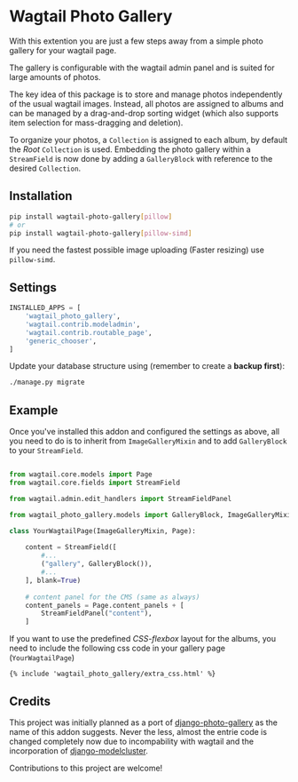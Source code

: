 # Wagtail Photo Gallery

With this extention you are just a few steps away from a simple photo gallery for your wagtail page.

The gallery is configurable with the wagtail admin panel and is suited for large amounts of photos.

The key idea of this package is to store and manage photos independently of the usual wagtail images.
Instead, all photos are assigned to albums and can be managed by a drag-and-drop sorting widget (which also supports item selection for mass-dragging and deletion).

To organize your photos, a `Collection` is assigned to each album, by default the _Root_ `Collection` is used.
Embedding the photo gallery within a `StreamField` is now done by adding a `GalleryBlock` with reference to the desired `Collection`.

## Installation

```sh
pip install wagtail-photo-gallery[pillow]
# or
pip install wagtail-photo-gallery[pillow-simd]
```

If you need the fastest possible image uploading (Faster resizing) use `pillow-simd`.

## Settings

```py
INSTALLED_APPS = [
    'wagtail_photo_gallery',
    'wagtail.contrib.modeladmin',
    'wagtail.contrib.routable_page',
    'generic_chooser',
]
```

Update your database structure using (remember to create a **backup first**):

```sh
./manage.py migrate
```

## Example

Once you've installed this addon and configured the settings as above,
all you need to do is to inherit from `ImageGalleryMixin` and to add `GalleryBlock` to your `StreamField`.

```py

from wagtail.core.models import Page
from wagtail.core.fields import StreamField

from wagtail.admin.edit_handlers import StreamFieldPanel

from wagtail_photo_gallery.models import GalleryBlock, ImageGalleryMixin

class YourWagtailPage(ImageGalleryMixin, Page):
    
    content = StreamField([
        #...
        ("gallery", GalleryBlock()),
        #...
    ], blank=True)
    
    # content panel for the CMS (same as always)
    content_panels = Page.content_panels + [
        StreamFieldPanel("content"),
    ]
```

If you want to use the predefined *CSS-flexbox* layout for the albums,
you need to include the following css code in your gallery page (`YourWagtailPage`)

```
{% include 'wagtail_photo_gallery/extra_css.html' %}
```


## Credits

This project was initially planned as a port of [django-photo-gallery](https://github.com/VelinGeorgiev/django-photo-gallery) as the name of this addon suggests.
Never the less, almost the entrie code is changed completely now due to incompability with wagtail and the incorporation of [django-modelcluster](https://github.com/wagtail/django-modelcluster).

Contributions to this project are welcome!

